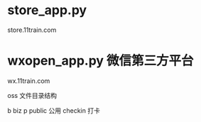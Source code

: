 # store_app.py
store.11train.com

# wxopen_app.py 微信第三方平台
wx.11train.com


oss 文件目录结构

b  biz 
p  public 公用
   checkin  打卡